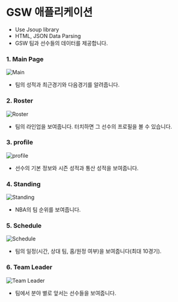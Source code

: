 # GSW 애플리케이션
- Use Jsoup library 
- HTML, JSON Data Parsing
- GSW 팀과 선수들의 데이터를 제공합니다.

### 1. Main Page
![Main](https://steemitimages.com/350X0//https://user-images.githubusercontent.com/42676880/55764286-e6375380-5aa5-11e9-87cc-abc03e775446.jpg)
- 팀의 성적과 최근경기와 다음경기를 알려줍니다.

### 2. Roster
![Roster](https://steemitimages.com/350X0//https://user-images.githubusercontent.com/42676880/55765173-7a56ea00-5aa9-11e9-8a8d-20753f4d8a5c.jpg)
- 팀의 라인업을 보여줍니다. 터치하면 그 선수의 프로필을 볼 수 있습니다.

### 3. profile
![profile](https://steemitimages.com/350X0//https://user-images.githubusercontent.com/42676880/55765170-7a56ea00-5aa9-11e9-9fc1-30902ccb5b6d.jpg)
- 선수의 기본 정보와 시즌 성적과 통산 성적을 보여줍니다.

### 4. Standing
![Standing](https://steemitimages.com/350X0//https://user-images.githubusercontent.com/42676880/55765176-7aef8080-5aa9-11e9-8ba8-6fede11350d9.jpg)
- NBA의 팀 순위를 보여줍니다.

### 5. Schedule
![Schedule](https://steemitimages.com/350X0//https://user-images.githubusercontent.com/42676880/55765175-7aef8080-5aa9-11e9-84fb-b99ae30f76f3.jpg)
- 팀의 일정(시간, 상대 팀, 홈/원정 여부)을 보여줍니다(최대 10경기).

### 6. Team Leader
![Team Leader](https://steemitimages.com/350X0//https://user-images.githubusercontent.com/42676880/55765169-79be5380-5aa9-11e9-9b8a-4194d24d3845.jpg)
- 팀에서 분야 별로 앞서는 선수들을 보여줍니다.

